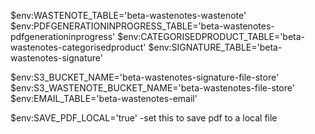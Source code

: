 $env:WASTENOTE_TABLE='beta-wastenotes-wastenote'
$env:PDFGENERATIONINPROGRESS_TABLE='beta-wastenotes-pdfgenerationinprogress'
$env:CATEGORISEDPRODUCT_TABLE='beta-wastenotes-categorisedproduct'
$env:SIGNATURE_TABLE='beta-wastenotes-signature'

$env:S3_BUCKET_NAME='beta-wastenotes-signature-file-store'
$env:S3_WASTENOTE_BUCKET_NAME='beta-wastenotes-file-store'
$env:EMAIL_TABLE='beta-wastenotes-email'


$env:SAVE_PDF_LOCAL='true' -set this to save pdf to a local file
